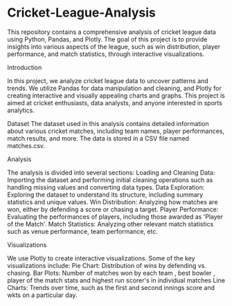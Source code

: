 # Cricket-League-Analysis
This repository contains a comprehensive analysis of cricket league data using Python, Pandas, and Plotly. The goal of this project is to provide insights into various aspects of the league, such as win distribution, player performance, and match statistics, through interactive visualizations.

Introduction

In this project, we analyze cricket league data to uncover patterns and trends. We utilize Pandas for data manipulation and cleaning, and Plotly for creating interactive and visually appealing charts and graphs. This project is aimed at cricket enthusiasts, data analysts, and anyone interested in sports analytics.

Dataset
The dataset used in this analysis contains detailed information about various cricket matches, including team names, player performances, match results, and more. The data is stored in a CSV file named matches.csv.

Analysis

The analysis is divided into several sections:
Loading and Cleaning Data: Importing the dataset and performing initial cleaning operations such as handling missing values and converting data types.
Data Exploration: Exploring the dataset to understand its structure, including summary statistics and unique values.
Win Distribution: Analyzing how matches are won, either by defending a score or chasing a target.
Player Performance: Evaluating the performances of players, including those awarded as 'Player of the Match'.
Match Statistics: Analyzing other relevant match statistics such as venue performance, team performance, etc.

Visualizations

We use Plotly to create interactive visualizations. Some of the key visualizations include:
Pie Chart: Distribution of wins by defending vs. chasing.
Bar Plots: Number of matches won by each team , best bowler , player of the match stats and highest run scorer's in individual matches
Line Charts: Trends over time, such as the first and second innings score and wkts on a particular day.
